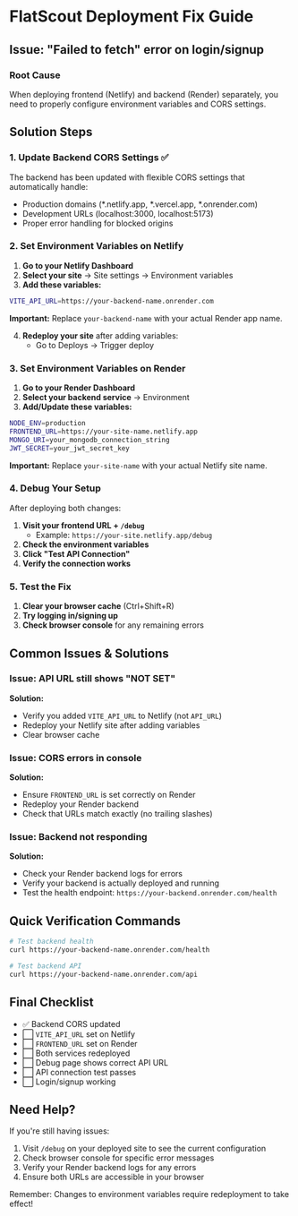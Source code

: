 # FlatScout Deployment Fix Guide

## Issue: "Failed to fetch" error on login/signup

### Root Cause
When deploying frontend (Netlify) and backend (Render) separately, you need to properly configure environment variables and CORS settings.

## Solution Steps

### 1. Update Backend CORS Settings ✅

The backend has been updated with flexible CORS settings that automatically handle:
- Production domains (*.netlify.app, *.vercel.app, *.onrender.com)
- Development URLs (localhost:3000, localhost:5173)
- Proper error handling for blocked origins

### 2. Set Environment Variables on Netlify

1. **Go to your Netlify Dashboard**
2. **Select your site** → Site settings → Environment variables
3. **Add these variables:**

```bash
VITE_API_URL=https://your-backend-name.onrender.com
```

**Important:** Replace `your-backend-name` with your actual Render app name.

4. **Redeploy your site** after adding variables:
   - Go to Deploys → Trigger deploy

### 3. Set Environment Variables on Render

1. **Go to your Render Dashboard**
2. **Select your backend service** → Environment
3. **Add/Update these variables:**

```bash
NODE_ENV=production
FRONTEND_URL=https://your-site-name.netlify.app
MONGO_URI=your_mongodb_connection_string
JWT_SECRET=your_jwt_secret_key
```

**Important:** Replace `your-site-name` with your actual Netlify site name.

### 4. Debug Your Setup

After deploying both changes:

1. **Visit your frontend URL + `/debug`**
   - Example: `https://your-site.netlify.app/debug`
2. **Check the environment variables**
3. **Click "Test API Connection"**
4. **Verify the connection works**

### 5. Test the Fix

1. **Clear your browser cache** (Ctrl+Shift+R)
2. **Try logging in/signing up**
3. **Check browser console** for any remaining errors

## Common Issues & Solutions

### Issue: API URL still shows "NOT SET"
**Solution:** 
- Verify you added `VITE_API_URL` to Netlify (not `API_URL`)
- Redeploy your Netlify site after adding variables
- Clear browser cache

### Issue: CORS errors in console
**Solution:**
- Ensure `FRONTEND_URL` is set correctly on Render
- Redeploy your Render backend
- Check that URLs match exactly (no trailing slashes)

### Issue: Backend not responding
**Solution:**
- Check your Render backend logs for errors
- Verify your backend is actually deployed and running
- Test the health endpoint: `https://your-backend.onrender.com/health`

## Quick Verification Commands

```bash
# Test backend health
curl https://your-backend-name.onrender.com/health

# Test backend API
curl https://your-backend-name.onrender.com/api
```

## Final Checklist

- ✅ Backend CORS updated
- ⬜ `VITE_API_URL` set on Netlify
- ⬜ `FRONTEND_URL` set on Render
- ⬜ Both services redeployed
- ⬜ Debug page shows correct API URL
- ⬜ API connection test passes
- ⬜ Login/signup working

## Need Help?

If you're still having issues:

1. Visit `/debug` on your deployed site to see the current configuration
2. Check browser console for specific error messages
3. Verify your Render backend logs for any errors
4. Ensure both URLs are accessible in your browser

Remember: Changes to environment variables require redeployment to take effect!
